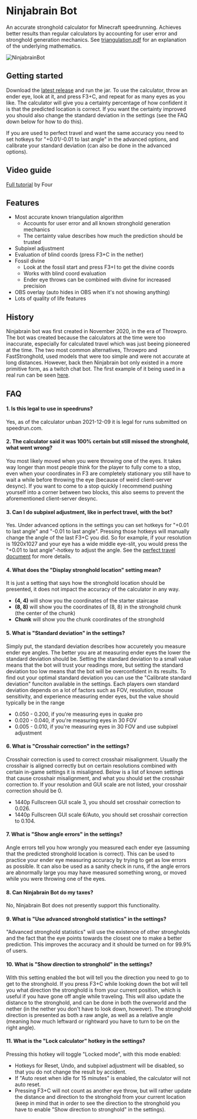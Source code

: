 # Ninjabrain Bot

An accurate stronghold calculator for Minecraft speedrunning. Achieves better results than regular calculators by accounting for user error and stronghold generation mechanics.
See [triangulation.pdf](https://github.com/Ninjabrain1/Ninjabrain-Bot/blob/main/triangulation.pdf) for an explanation of the underlying mathematics.

![NinjabrainBot](https://i.imgur.com/oLJo3Cn.png)

## Getting started

Download the [latest release](https://github.com/Ninjabrain1/Ninjabrain-Bot/releases/latest) and run the jar. To use the calculator, throw an ender eye, look at it, and press F3+C, and repeat for as many eyes as you like. The calculator
will give you a certainty percentage of how confident it is that the predicted location is correct. If you want the certainty improved you should also change the standard deviation in the settings (see the FAQ down below for how to do
this).

If you are used to perfect travel and want the same accuracy you need to set hotkeys for "+0.01/-0.01 to last angle" in the advanced options, and calibrate your standard deviation (can also be done in the advanced options).

## Video guide

[Full tutorial](https://www.youtube.com/watch?v=Rx8i7e5lu7g)  by Four

## Features

* Most accurate known triangulation algorithm
    * Accounts for user error and all known stronghold generation mechanics
    * The certainty value describes how much the prediction should be trusted
* Subpixel adjustment
* Evaluation of blind coords (press F3+C in the nether)
* Fossil divine
    * Look at the fossil start and press F3+I to get the divine coords
    * Works with blind coord evaluation
    * Ender eye throws can be combined with divine for increased precision
* OBS overlay (auto hides in OBS when it's not showing anything)
* Lots of quality of life features

## History

Ninjabrain bot was first created in November 2020, in the era of Throwpro. The bot was created because the calculators at the time were too inaccurate, especially for calculated travel which was just beeing pioneered at the time. The two
most common alternatives, Throwpro and FastStronghold, used models that were too simple and were not accurate at long distances. However, back then Ninjabrain bot only existed in a more primitive form, as a twitch chat bot. The first
example of it being used in a real run can be seen [here](https://youtu.be/zK96gjkLTGc?t=880).

## FAQ

#### 1. Is this legal to use in speedruns?

Yes, as of the calculator unban 2021-12-09 it is legal for runs submitted on speedrun.com.

#### 2. The calculator said it was 100% certain but still missed the stronghold, what went wrong?

You most likely moved when you were throwing one of the eyes. It takes way longer than most people think for the player to fully come to a stop, even when your coordinates in F3 are completely stationary you still have to wait a while
before throwing the eye (because of weird client-server desync). If you want to come to a stop quickly I recommend pushing yourself into a corner between two blocks, this also seems to prevent the aforementioned client-server desync.

#### 3. Can I do subpixel adjustment, like in perfect travel, with the bot?

Yes. Under advanced options in the settings you can set hotkeys for "+0.01 to last angle" and "-0.01 to last angle". Pressing those hotkeys will manually change the angle of the last F3+C you did. So for example, if your resolution is
1920x1027 and your eye has a wide middle eye-slit, you would press the "+0.01 to last angle"-hotkey to adjust the angle. See
the [perfect travel document](https://docs.google.com/document/d/1JTMOIiS-Hl6_giEB0IQ5ki7UV-gvUXnNmoxhYoSgEAA/edit#heading=h.agb0mdup7ims) for more details.

#### 4. What does the "Display stronghold location" setting mean?

It is just a setting that says how the stronghold location should be presented, it does not impact the accuracy of the calculator in any way.

* **(4, 4)** will show you the coordinates of the starter staircase
* **(8, 8)** will show you the coordinates of (8, 8) in the stronghold chunk (the center of the chunk)
* **Chunk** will show you the chunk coordinates of the stronghold

#### 5. What is "Standard deviation" in the settings?

Simply put, the standard deviation describes how accuretely you measure ender eye angles. The better you are at measuring ender eyes the lower the standard deviation should be. Setting the standard deviation to a small value means that the
bot will trust your readings more, but setting the standard deviation too low means that the bot will be overconfident in its results. To find out your optimal standard deviation you can use the "Calibrate standard deviation" funciton
available in the settings. Each players own standard deviation depends on a lot of factors such as FOV, resolution, mouse sensitivity, and experience measuring ender eyes, but the value should typically be in the range

* 0.050 - 0.200, if you're measuring eyes in quake pro
* 0.020 - 0.040, if you're measuring eyes in 30 FOV
* 0.005 - 0.010, if you're measuring eyes in 30 FOV and use subpixel adjustment

#### 6. What is "Crosshair correction" in the settings?
Crosshair correction is used to correct crosshair misalignment. Usually the crosshair is aligned correctly but on certain resolutions combined with certain in-game settings it is misaligned. Below is a list of known settings that cause 
crosshair misalignment, and what you should set the crosshair correction to. If your resolution and GUI scale are not listed, your crosshair correction should be 0.
*  1440p Fullscreen GUI scale 3, you should set crosshair correction to 0.026.
*  1440p Fullscreen GUI scale 6/Auto, you should set crosshair correction to 0.104.

#### 7. What is "Show angle errors" in the settings?

Angle errors tell you how wrongly you measured each ender eye (assuming that the predicted stronghold location is correct). This can be used to practice your ender eye measuring accuracy by trying to get as low errors as possible. It can
also be used as a sanity check in runs, if the angle errors are abnormally large you may have measured something wrong, or moved while you were throwing one of the eyes.

#### 8. Can Ninjabrain Bot do my taxes?

No, Ninjabrain Bot does not presently support this functionality.

#### 9. What is "Use advanced stronghold statistics" in the settings?

"Advanced stronghold statistics" will use the existence of other strongholds and the fact that the eye points towards the closest one to make a better prediction. This improves the accuracy and it should be turned on for 99.9% of users.

#### 10. What is "Show direction to stronghold" in the settings?

With this setting enabled the bot will tell you the direction you need to go to get to the stronghold. If you press F3+C while looking down the bot will tell you what direction the stronghold is from your current position, which is useful
if you have gone off angle while traveling. This will also update the distance to the stronghold, and can be done in both the overworld and the nether (in the nether you don't have to look down, however). The stronghold direction is
presented as
both a raw angle, as well as a relative angle (meaning how much leftward or rightward you have to turn to be on the right angle).

#### 11. What is the "Lock calculator" hotkey in the settings?

Pressing this hotkey will toggle "Locked mode", with this mode enabled:

- Hotkeys for Reset, Undo, and subpixel adjustment will be disabled, so that you do not change the result by accident.
- If "Auto reset when idle for 15 minutes" is enabled, the calculator will not auto reset.
- Pressing F3+C will not count as another eye throw, but will rather update the distance and direction to the
  stronghold from your current location (keep in mind that in order to see the direction to the stronghold you have to enable "Show direction to stronghold" in the settings).
